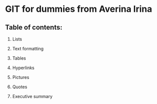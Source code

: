 # GIT for dummies from Averina Irina

## Table of contents:

1. Lists

2. Text formatting

3. Tables

4. Hyperlinks

5. Pictures

6. Quotes

7. Executive summary